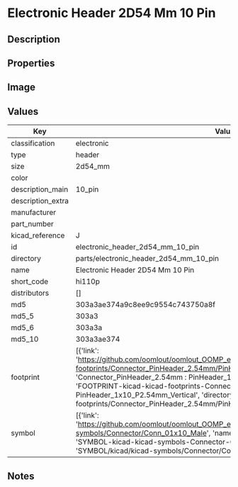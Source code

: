 # Electronic Header 2D54 Mm 10 Pin

## Description

## Properties


## Image


## Values

| Key | Value |
| --- | --- |
| classification | electronic |
| type | header |
| size | 2d54_mm |
| color |  |
| description_main | 10_pin |
| description_extra |  |
| manufacturer |  |
| part_number |  |
| kicad_reference | J |
| id | electronic_header_2d54_mm_10_pin |
| directory | parts/electronic_header_2d54_mm_10_pin |
| name | Electronic Header 2D54 Mm 10 Pin |
| short_code | hi110p |
| distributors | [] |
| md5 | 303a3ae374a9c8ee9c9554c743750a8f |
| md5_5 | 303a3 |
| md5_6 | 303a3a |
| md5_10 | 303a3ae374 |
| footprint | [{'link': 'https://github.com/oomlout/oomlout_OOMP_eda_V2/tree/main/FOOTPRINT/kicad/kicad-footprints/Connector_PinHeader_2.54mm/PinHeader_1x10_P2.54mm_Vertical', 'name': 'Connector_PinHeader_2.54mm : PinHeader_1x10_P2.54mm_Vertical', 'id': 'FOOTPRINT-kicad-kicad-footprints-Connector_PinHeader_2.54mm-PinHeader_1x10_P2.54mm_Vertical', 'directory': 'FOOTPRINT/kicad/kicad-footprints/Connector_PinHeader_2.54mm/PinHeader_1x10_P2.54mm_Vertical/'}] |
| symbol | [{'link': 'https://github.com/oomlout/oomlout_OOMP_eda_V2/tree/main/SYMBOL/kicad/kicad-symbols/Connector/Conn_01x10_Male', 'name': 'Connector : Conn_01x10_Male', 'id': 'SYMBOL-kicad-kicad-symbols-Connector-Conn_01x10_Male', 'directory': 'SYMBOL/kicad/kicad-symbols/Connector/Conn_01x10_Male/'}] |

## Notes

